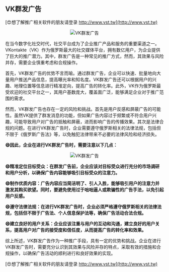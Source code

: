 ## **VK群发广告**

[😍想了解推广相关软件的朋友请登录 http://www.vst.tw](http://www.vst.tw)

 <center><img src="https://vst.tw/MP4/tuiguang/png/5.png" alt="VK群发广告"></center>

在当今数字化社交时代，社交平台成为了企业推广产品和服务的重要渠道之一。VKontakte（VK）作为俄罗斯最大的社交媒体平台，拥有数亿用户，为企业提供了巨大的推广潜力。其中，群发广告是一种常见的推广方式，然而，其效果与风险并存，需要企业慎重考虑和合规操作。

首先，VK群发广告的优势不言而喻。通过群发广告，企业可以快速、批量地向大量用户推送产品信息，提高曝光率和知名度。VK群发广告还可以根据用户的兴趣、地理位置等信息进行精准定向，提高广告的转化率。此外，VK作为俄罗斯最受欢迎的社交平台之一，其用户基数庞大，覆盖面广泛，能够满足企业对于推广范围的需求。

然而，VK群发广告也存在一定的风险和挑战。首先是用户反感和屏蔽广告的可能性。虽然VK提供了群发消息的功能，但如果广告内容过于频繁或不符合用户兴趣，可能导致用户对广告的抵触和屏蔽，进而影响广告的传播效果。其次是法律合规的问题。在进行VK群发广告时，企业需要遵守俄罗斯相关的法律法规，包括但不限于《俄罗斯广告法》等，以免触犯法律带来不必要的法律风险和经济损失。

**😄因此，企业在进行VK群发广告时，需要注意以下几点：**

 <center><img src="https://vst.tw/MP4/tuiguang/png/3.png" alt="VK群发广告"></center>

**😄精准定位目标受众：在群发广告前，企业应该对目标受众进行充分的市场调研和用户分析，以确保广告内容能够吸引目标受众的注意力。**

**😄制作优质内容：广告内容应当简洁明了、引人入胜，能够吸引用户的注意力并激发其购买欲望。同时，要避免使用过于咄咄逼人或欺骗性的广告手法，以免引起用户反感。**

**😄遵守法律法规：在进行VK群发广告时，企业必须严格遵守俄罗斯相关的法律法规，包括但不限于广告法、个人信息保护法等，确保广告活动合法合规。**

**😄建立良好的用户关系：企业应该注重与用户的互动和沟通，建立良好的用户关系，提高用户对广告的接受度和信任度，从而提高广告的转化率和效果。**

综上所述，VK群发广告作为一种推广手段，具有一定的优势和挑战。企业在进行VK群发广告时，需要充分认识到其效果与风险并存的特点，采取有效的措施和合规操作，以确保广告活动的顺利进行和良好效果的实现。

[😍想了解推广相关软件的朋友请登录 http://www.vst.tw](http://www.vst.tw)



